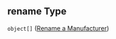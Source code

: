## rename Type

`object[]` ([Rename a Manufacturer](generic-properties-manufacturers-properties-rename-manufacturer-rename-a-manufacturer.md))
